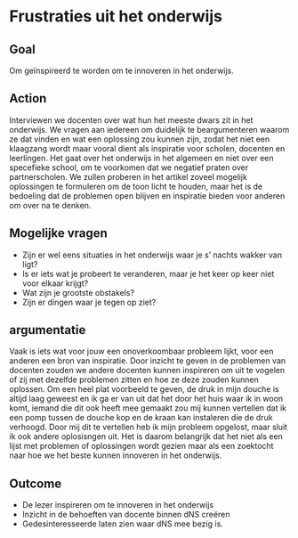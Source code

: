 # Frustraties uit het onderwijs


## Goal

Om geïnspireerd te worden om te innoveren in het onderwijs.

## Action

Interviewen we docenten over wat hun het meeste dwars zit in het onderwijs. We vragen aan iedereen om duidelijk te beargumenteren waarom ze dat vinden en wat een oplossing zou kunnen zijn, zodat het niet een klaagzang wordt maar vooral dient als inspiratie voor scholen, docenten en leerlingen. Het gaat over het onderwijs in het algemeen en niet over een specefieke school, om te voorkomen dat we negatief praten over partnerscholen. We zullen proberen in het artikel zoveel mogelijk oplossingen te formuleren om de toon licht te houden, maar het is de bedoeling dat de problemen open blijven en inspiratie bieden voor anderen om over na te denken.

## Mogelijke vragen

* Zijn er wel eens situaties in het onderwijs waar je s’ nachts wakker van ligt?
* Is er iets wat je probeert te veranderen, maar je het keer op keer niet voor elkaar krijgt?
* Wat zijn je grootste obstakels?
* Zijn er dingen waar je tegen op ziet?


## argumentatie
Vaak is iets wat voor jouw een onoverkoombaar probleem lijkt, voor een anderen een bron van inspiratie. Door inzicht te geven in de problemen van docenten zouden we andere docenten kunnen inspireren om uit te vogelen of zij met dezelfde problemen zitten en hoe ze deze zouden kunnen oplossen. Om een heel plat voorbeeld te geven, de druk in mijn douche is altijd laag geweest en ik ga er van uit dat het door het huis waar ik in woon komt, iemand die dit ook heeft mee gemaakt zou mij kunnen vertellen dat ik een pomp tussen de douche kop en de kraan kan instaleren die de druk verhoogd. Door mij dit te vertellen heb ik mijn probleem opgelost, maar sluit ik ook andere oplosisngen uit. Het is daarom belangrijk dat het niet als een lijst met problemen of oplossingen wordt gezien maar als een zoektocht naar hoe we het beste kunnen innoveren in het onderwijs.

## Outcome

* De lezer inspireren om te innoveren in het onderwijs
* Inzicht in de behoeften van docente binnen dNS creëren
* Gedesinteresseerde laten zien waar dNS mee bezig is.
